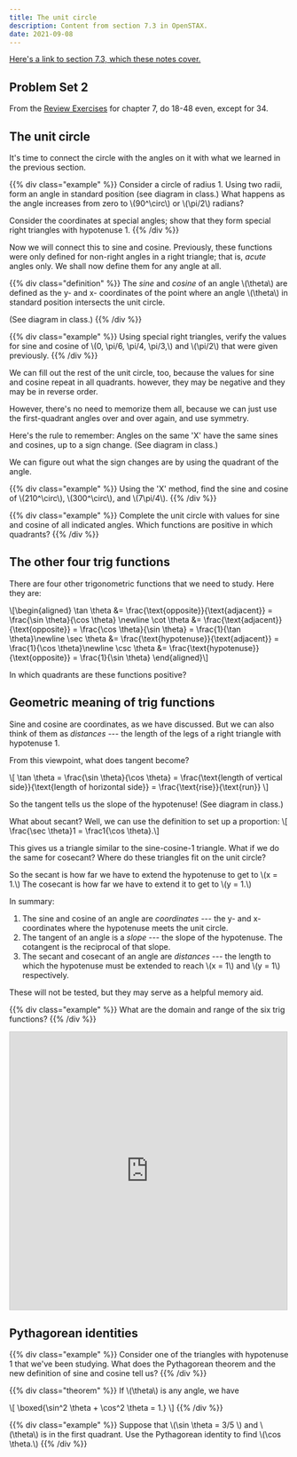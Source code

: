 ```yaml
---
title: The unit circle
description: Content from section 7.3 in OpenSTAX.
date: 2021-09-08
---
```


[Here's a link to section 7.3, which these notes cover.](#)

## Problem Set 2
From the [Review Exercises](https://openstax.org/books/algebra-and-trigonometry/pages/7-review-exercises) for chapter 7, do 18-48 even, except for 34.

## The unit circle

It's time to connect the circle with the angles on it with what we learned in the previous section.

{{% div class="example" %}}
Consider a circle of radius 1. Using two radii, form an angle in standard position (see diagram in class.) What happens as the angle increases from zero to \\(90^\circ\\) or \\(\pi/2\\) radians?

Consider the coordinates at special angles; show that they form special right triangles with hypotenuse 1.
{{% /div %}}

Now we will connect this to sine and cosine. Previously, these functions were only defined for non-right angles in a right triangle; that is, *acute* angles only. We shall now define them for any angle at all.

{{% div class="definition" %}}
The *sine* and *cosine* of an angle \\(\theta\\) are defined as the y- and x- coordinates of the point where an angle \\(\theta\\) in standard position intersects the unit circle.

(See diagram in class.)
{{% /div %}}

{{% div class="example" %}}
Using special right triangles, verify the values for sine and cosine of \\(0, \pi/6, \pi/4, \pi/3,\\) and \\(\pi/2\\) that were given previously.
{{% /div %}}

We can fill out the rest of the unit circle, too, because the values for sine and cosine repeat in all quadrants. however, they may be negative and they may be in reverse order.

However, there's no need to memorize them all, because we can just use the first-quadrant angles over and over again, and use symmetry.

Here's the rule to remember: Angles on the same 'X' have the same sines and cosines, up to a sign change. (See diagram in class.)

We can figure out what the sign changes are by using the quadrant of the angle.

{{% div class="example" %}}
Using the 'X' method, find the sine and cosine of \\(210^\circ\\), \\(300^\circ\\), and \\(7\pi/4\\).
{{% /div %}}

{{% div class="example" %}}
Complete the unit circle with values for sine and cosine of all indicated angles. Which functions are positive in which quadrants?
{{% /div %}}

## The other four trig functions

There are four other trigonometric functions that we need to study. Here they are:

\\[\\begin{aligned}
\tan \theta &= \frac{\text{opposite}}{\text{adjacent}} = \frac{\sin \theta}{\cos \theta} \newline
\cot \theta &= \frac{\text{adjacent}}{\text{opposite}} = \frac{\cos \theta}{\sin \theta} = \frac{1}{\tan \theta}\newline
\sec \theta &= \frac{\text{hypotenuse}}{\text{adjacent}} = \frac{1}{\cos \theta}\newline
\csc \theta &= \frac{\text{hypotenuse}}{\text{opposite}} = \frac{1}{\sin \theta}
\end{aligned}\\]

In which quadrants are these functions positive?

## Geometric meaning of trig functions

Sine and cosine are coordinates, as we have discussed. But we can also think of them as *distances* --- the length of the legs of a right triangle with hypotenuse 1.

From this viewpoint, what does tangent become?

\\[
\tan \theta = \frac{\sin \theta}{\cos \theta} = \frac{\text{length of vertical side}}{\text{length of horizontal side}} = \frac{\text{rise}}{\text{run}}
\\]

So the tangent tells us the slope of the hypotenuse! (See diagram in class.)

What about secant? Well, we can use the definition to set up a proportion: \\[ \frac{\sec \theta}1 = \frac1{\cos \theta}.\\]

This gives us a triangle similar to the sine-cosine-1 triangle.  What if we do the same for cosecant?  Where do these triangles fit on the unit circle?

So the secant is how far we have to extend the hypotenuse to get to \\(x = 1.\\) The cosecant is how far we have to extend it to get to \\(y = 1.\\)

In summary:

1. The sine and cosine of an angle are *coordinates* --- the y- and x- coordinates where the hypotenuse meets the unit circle.
2. The tangent of an angle is a *slope* --- the slope of the hypotenuse. The cotangent is the reciprocal of that slope.
3. The secant and cosecant of an angle are *distances* --- the length to which the hypotenuse must be extended to reach \\(x = 1\\) and \\(y = 1\\) respectively.

These will not be tested, but they may serve as a helpful memory aid.

{{% div class="example" %}}
What are the domain and range of the six trig functions?
{{% /div %}}

<iframe src="https://www.desmos.com/calculator/f4pr0vbsjy?embed" width="500" height="500" style="border: 1px solid #ccc" frameborder=0></iframe>

## Pythagorean identities

{{% div class="example" %}}
Consider one of the triangles with hypotenuse 1 that we've been studying. What does the Pythagorean theorem and the new definition of sine and cosine tell us?
{{% /div %}}

{{% div class="theorem" %}}
If \\(\theta\\) is any angle, we have

\\[ \boxed{\sin^2 \theta + \cos^2 \theta = 1.} \\]
{{% /div %}}

{{% div class="example" %}}
Suppose that \\(\sin \theta = 3/5 \\) and \\(\theta\\) is in the first quadrant. Use the Pythagorean identity to find \\(\cos \theta.\\)
{{% /div %}}
